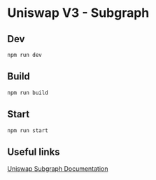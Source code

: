 # Uniswap V3 - Subgraph

## Dev
```shell
npm run dev
```

## Build
```shell
npm run build
```

## Start
```shell
npm run start
```

## Useful links

[Uniswap Subgraph Documentation](https://docs.uniswap.org/api/subgraph/overview#versions-and-production-endpoints)